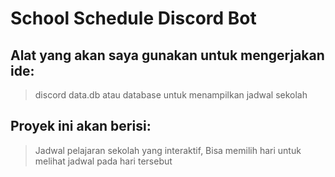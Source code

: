 # School Schedule Discord Bot
## Alat yang akan saya gunakan untuk mengerjakan ide:
> discord
> data.db atau database untuk menampilkan jadwal sekolah

## Proyek ini akan berisi:
> Jadwal pelajaran sekolah yang interaktif,
> Bisa memilih hari untuk melihat jadwal pada hari tersebut